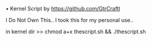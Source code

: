 
• Kernel Script by https://github.com/GtrCraftl

I Do Not Own This.. I took this for my personal use..

in kernel dir >> chmod a+x thescript.sh && ./thescript.sh
